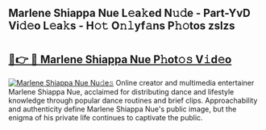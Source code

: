 ## Marlene Shiappa Nue L𝚎a𝚔ed N𝚞𝚍e - Part-YvD Vi𝚍𝚎o L𝚎a𝚔s - H𝚘𝚝 O𝚗𝚕yf𝚊ns P𝚑𝚘tos zslzs

# <h2><a href="http://kf0j8q.oniu.top/?m=Marlene+Shiappa+Nue">🔗👉 🔴 Marlene Shiappa Nue P𝚑ot𝚘𝚜 V𝚒d𝚎o</a></h2>

[![Marlene Shiappa Nue Nu𝚍e𝚜](https://i.imgur.com/0qMVB7G.gif)](http://kf0j8q.oniu.top/?m=Marlene+Shiappa+Nue)
Online creator and multimedia entertainer Marlene Shiappa Nue, acclaimed for distributing dance and lifestyle knowledge through popular dance routines and brief clips. Approachability and authenticity define Marlene Shiappa Nue's public image, but the enigma of his private life continues to captivate the public.  

